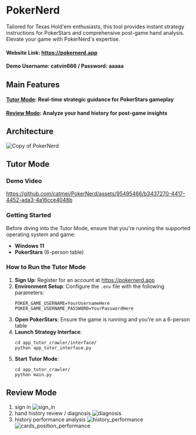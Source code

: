 # PokerNerd
Tailored for Texas Hold'em  enthusiasts, this tool provides instant strategy instructions for PokerStars and comprehensive post-game hand analysis. Elevate your game with PokerNerd's expertise.

#### Website Link: https://pokernerd.app
#### Demo Username: catvin666 / Password: aaaaa

## Main Features
#### [Tutor Mode](#tutor-mode): Real-time strategic guidance for PokerStars gameplay
#### [Review Mode](#review-mode): Analyze your hand history for post-game insights

## Architecture
![Copy of PokerNerd](https://github.com/catmei/PokerNerd/assets/95495466/528b109f-ed45-4e5d-b09a-73e0cba9a06d)

## Tutor Mode

### Demo Video
https://github.com/catmei/PokerNerd/assets/95495466/b3437270-4417-4452-ada3-4a16cce4048b

### Getting Started

Before diving into the Tutor Mode, ensure that you're running the supported operating system and game:

- **Windows 11**
- **PokerStars** (6-person table) 

### How to Run the Tutor Mode

1. **Sign Up**: Register for an account at https://pokernerd.app
2. **Environment Setup**: Configure the `.env` file with the following parameters:
   ```
   POKER_GAME_USERNAME=YourUsernameHere
   POKER_GAME_USERNAME_PASSWORD=YourPasswordHere
   ```
3. **Open PokerStars**: Ensure the game is running and you're on a 6-person table
4. **Launch Strategy Interface**:
   ```
   cd app_tutor_crawler/interface/
   python app_tutor_interface.py
   ```
5. **Start Tutor Mode**:
   ```
   cd app_tutor_crawler/
   python main.py
   ```

## Review Mode
1. sign in
   ![sign_in](https://github.com/catmei/PokerNerd/assets/95495466/85714c29-ec65-4248-af28-1889da1bdd1a)
2. hand history review / diagnosis
   ![diagnosis](https://github.com/catmei/PokerNerd/assets/95495466/4df7e7cd-d0e8-482d-abef-8474b2343e0a)
3. history performance analysis
   ![history_performance](https://github.com/catmei/PokerNerd/assets/95495466/69950988-80e7-4425-ac3f-998a07041451)
   ![cards_position_performance](https://github.com/catmei/PokerNerd/assets/95495466/a7a7d656-afe8-4518-b8d8-10e1988b92c9)


